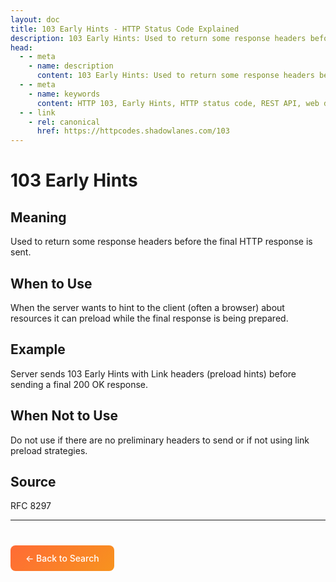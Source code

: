 ```yaml
---
layout: doc
title: 103 Early Hints - HTTP Status Code Explained
description: 103 Early Hints: Used to return some response headers before the final HTTP response is sent....
head:
  - - meta
    - name: description
      content: 103 Early Hints: Used to return some response headers before the final HTTP response is sent....
  - - meta
    - name: keywords
      content: HTTP 103, Early Hints, HTTP status code, REST API, web development
  - - link
    - rel: canonical
      href: https://httpcodes.shadowlanes.com/103
---
```


<script setup>
const structuredData = {
  "@context": "https://schema.org",
  "@type": "TechArticle",
  "headline": "103 Early Hints - HTTP Status Code",
  "description": "Used to return some response headers before the final HTTP response is sent.",
  "url": "https://httpcodes.shadowlanes.com/103",
  "keywords": "HTTP 103, Early Hints, HTTP status code",
  "articleBody": "Used to return some response headers before the final HTTP response is sent. When the server wants to hint to the client (often a browser) about resources it can preload while the final response is being prepared.",
  "publisher": {
    "@type": "Organization",
    "name": "HTTP Codes Explainer"
  }
}
</script>

<script type="application/ld+json" v-html="JSON.stringify(structuredData)"></script>

# 103 Early Hints

## Meaning

Used to return some response headers before the final HTTP response is sent.

## When to Use

When the server wants to hint to the client (often a browser) about resources it can preload while the final response is being prepared.

## Example

Server sends 103 Early Hints with Link headers (preload hints) before sending a final 200 OK response.

## When Not to Use

Do not use if there are no preliminary headers to send or if not using link preload strategies.

## Source

RFC 8297

---

<div style="margin-top: 40px;">
  <a href="/" style="display: inline-block; padding: 12px 24px; background: linear-gradient(135deg, #ff6b35, #f7931e); color: white; text-decoration: none; border-radius: 8px; font-weight: 500;">← Back to Search</a>
</div>

